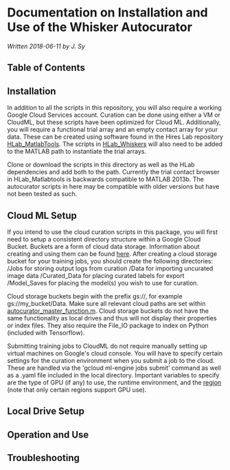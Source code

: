 Documentation on Installation and Use of the Whisker Autocurator
======
*Written 2018-06-11 by J. Sy*

Table of Contents 
------

Installation 
------
In addition to all the scripts in this repository, you will also require a working Google Cloud Services account. Curation can be done using either a VM or CloudML, but these scripts have been optimized for Cloud ML. Additionally, you will require a functional trial array and an empty contact array for your data. These can be created using software found in the Hires Lab repository [HLab_MatlabTools](https://github.com/hireslab/HLab_MatlabTools). The scripts in [HLab_Whiskers](https://github.com/hireslab/HLab_Whiskers) will also need to be added to the MATLAB path to instantiate the trial arrays. 

Clone or download the scripts in this directory as well as the HLab dependencies and add both to the path. Currently the trial contact browser in HLab_Matlabtools is backwards compatible to MATLAB 2013b. The autocurator scripts in here may be compatible with older versions but have not been tested as such. 

Cloud ML Setup
------
If you intend to use the cloud curation scripts in this package, you will first need to setup a consistent directory structure within a Google Cloud Bucket. Buckets are a form of cloud data storage. Information about creating and using them can be found [here](https://cloud.google.com/storage/docs/creating-buckets). After creating a cloud storage bucket for your training jobs, you should create the following directories:
/Jobs for storing output logs from curation
/Data for importing uncurated image data 
/Curated_Data for placing curated labels for export 
/Model_Saves for placing the model(s) you wish to use for curation.

Cloud storage buckets begin with the prefix gs://, for example gs://my_bucket/Data. Make sure all relevant cloud paths are set within [autocurator_master_function.m](https://github.com/jonathansy/whisker-autocurator/blob/master/Autocurator_Beta/autocurator_master_function.m). Cloud storage buckets do not have the same functionality as local drives and thus will not display their properties or index files. They also require the File_IO package to index on Python (included with Tensorflow). 

Submitting training jobs to CloudML do not require manually setting up virtual machines on Google's cloud console. You will have to specify certain settings for the curation environment when you submit a job to the cloud. These are handled via  the 'gcloud ml-engine jobs submit' command as well as a .yaml file included in the local directory. Important variables to specify are the type of GPU (if any) to use, the runtime environment, and the [region](https://cloud.google.com/compute/docs/regions-zones/) (note that only certain regions support GPU use).    

Local Drive Setup 
------

Operation and Use
------

Troubleshooting
------

